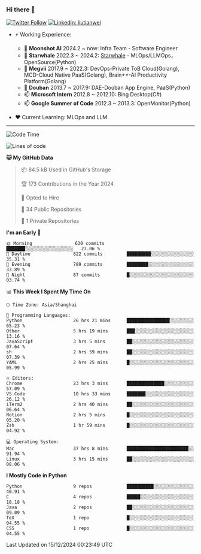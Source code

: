 ### Hi there 👋

[![Twitter Follow](https://img.shields.io/twitter/follow/tianweidut?style=social)](https://twitter.com/tianweidut)
[![Linkedin: liutianwei](https://img.shields.io/badge/-liutianwei-blue?style=flat-square&logo=Linkedin&logoColor=white&link=https://www.linkedin.com/in/liutianwei/)](https://www.linkedin.com/in/liutianwei/)

- ⚡ Working Experience:
  - 🔭 **Moonshot AI**  2024.2 ~ now: Infra Team - Software Engineer
  - 🌱 **Starwhale** 2022.3 ~ 2024.2: [Starwhale](https://github.com/star-whale/starwhale) - MLOps/LLMOps，OpenSource(Python)
  - 🌱 **Megvii** 2017.9 ~ 2022.3: DevOps-Private ToB Cloud(Golang), MCD-Cloud Native PaaS(Golang), Brain++-AI Productivity Platform(Golang)
  - 🌱 **Douban** 2013.7 ~ 2017.9: DAE-Douban App Engine, PaaS(Python)
  - 📫 **Microsoft Intern** 2012.8 ~ 2012.10: Bing Desktop(C#)
  - 📫 **Google Summer of Code** 2012.3 ~ 2013.3: OpenMonitor(Python)

- ❤️ Current Learning: MLOps and LLM

---
<!--START_SECTION:waka-->
![Code Time](http://img.shields.io/badge/Code%20Time-6%2C491%20hrs%2030%20mins-blue)

![Lines of code](https://img.shields.io/badge/From%20Hello%20World%20I%27ve%20Written-1.1%20million%20lines%20of%20code-blue)

**🐱 My GitHub Data** 

> 📦 84.5 kB Used in GitHub's Storage 
 > 
> 🏆 173 Contributions in the Year 2024
 > 
> 💼 Opted to Hire
 > 
> 📜 34 Public Repositories 
 > 
> 🔑 1 Private Repositories 
 > 
**I'm an Early 🐤** 

```text
🌞 Morning                630 commits         ███████░░░░░░░░░░░░░░░░░░   27.06 % 
🌆 Daytime                822 commits         █████████░░░░░░░░░░░░░░░░   35.31 % 
🌃 Evening                789 commits         ████████░░░░░░░░░░░░░░░░░   33.89 % 
🌙 Night                  87 commits          █░░░░░░░░░░░░░░░░░░░░░░░░   03.74 % 
```


📊 **This Week I Spent My Time On** 

```text
🕑︎ Time Zone: Asia/Shanghai

💬 Programming Languages: 
Python                   26 hrs 21 mins      ████████████████░░░░░░░░░   65.23 % 
Other                    5 hrs 19 mins       ███░░░░░░░░░░░░░░░░░░░░░░   13.16 % 
JavaScript               3 hrs 5 mins        ██░░░░░░░░░░░░░░░░░░░░░░░   07.64 % 
sh                       2 hrs 59 mins       ██░░░░░░░░░░░░░░░░░░░░░░░   07.39 % 
YAML                     2 hrs 25 mins       █░░░░░░░░░░░░░░░░░░░░░░░░   05.99 % 

🔥 Editors: 
Chrome                   23 hrs 3 mins       ██████████████░░░░░░░░░░░   57.09 % 
VS Code                  10 hrs 33 mins      ███████░░░░░░░░░░░░░░░░░░   26.12 % 
iTerm2                   2 hrs 40 mins       ██░░░░░░░░░░░░░░░░░░░░░░░   06.64 % 
Notion                   2 hrs 5 mins        █░░░░░░░░░░░░░░░░░░░░░░░░   05.20 % 
Zsh                      1 hr 59 mins        █░░░░░░░░░░░░░░░░░░░░░░░░   04.92 % 

💻 Operating System: 
Mac                      37 hrs 8 mins       ███████████████████████░░   91.94 % 
Linux                    3 hrs 15 mins       ██░░░░░░░░░░░░░░░░░░░░░░░   08.06 % 
```

**I Mostly Code in Python** 

```text
Python                   9 repos             ██████████░░░░░░░░░░░░░░░   40.91 % 
C                        4 repos             █████░░░░░░░░░░░░░░░░░░░░   18.18 % 
Java                     2 repos             ██░░░░░░░░░░░░░░░░░░░░░░░   09.09 % 
TeX                      1 repo              █░░░░░░░░░░░░░░░░░░░░░░░░   04.55 % 
CSS                      1 repo              █░░░░░░░░░░░░░░░░░░░░░░░░   04.55 % 
```




 Last Updated on 15/12/2024 00:23:49 UTC
<!--END_SECTION:waka-->
